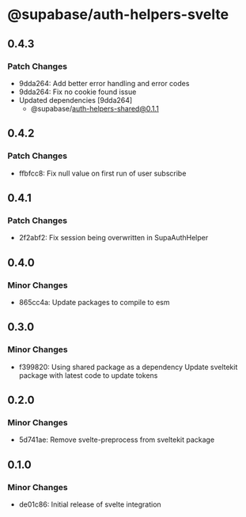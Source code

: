 # @supabase/auth-helpers-svelte

## 0.4.3

### Patch Changes

- 9dda264: Add better error handling and error codes
- 9dda264: Fix no cookie found issue
- Updated dependencies [9dda264]
  - @supabase/auth-helpers-shared@0.1.1

## 0.4.2

### Patch Changes

- ffbfcc8: Fix null value on first run of user subscribe

## 0.4.1

### Patch Changes

- 2f2abf2: Fix session being overwritten in SupaAuthHelper

## 0.4.0

### Minor Changes

- 865cc4a: Update packages to compile to esm

## 0.3.0

### Minor Changes

- f399820: Using shared package as a dependency
  Update sveltekit package with latest code to update tokens

## 0.2.0

### Minor Changes

- 5d741ae: Remove svelte-preprocess from sveltekit package

## 0.1.0

### Minor Changes

- de01c86: Initial release of svelte integration

